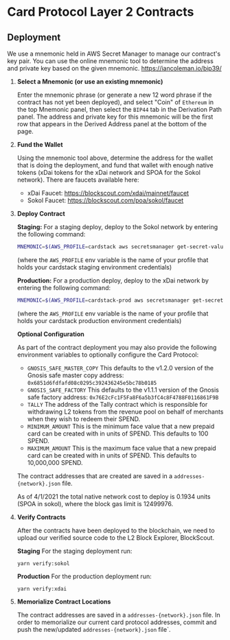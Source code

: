 # Card Protocol Layer 2 Contracts

## Deployment
We use a mnemonic held in AWS Secret Manager to manage our contract's key pair. You can use the online mnemonic tool to determine the address and private key based on the given mnemonic. https://iancoleman.io/bip39/

1. **Select a Mnemonic (or use an existing mnemonic)**

    Enter the mnemonic phrase (or generate a new 12 word phrase if the contract has not yet been deployed), and select "Coin" of `Ethereum` in the top Mnemonic panel, then select the `BIP44` tab in the Derivation Path panel. The address and private key for this mnemonic will be the first row that appears in the Derived Address panel at the bottom of the page.

2. **Fund the Wallet**

   Using the mnemonic tool above, determine the address for the wallet that is doing the deployment, and fund that wallet with enough native tokens (xDai tokens for the xDai network and SPOA for the Sokol network). There are faucets available here:

   - xDai Faucet: https://blockscout.com/xdai/mainnet/faucet
   - Sokol Faucet: https://blockscout.com/poa/sokol/faucet

3. **Deploy Contract**

    **Staging:**
    For a staging deploy, deploy to the Sokol network by entering the following command:
    ```sh
    MNEMONIC=$(AWS_PROFILE=cardstack aws secretsmanager get-secret-value --secret-id=staging_card_protocol_mnemonic --region=us-east-1 | jq -r '.SecretString') yarn deploy:sokol
    ```
    (where the `AWS_PROFILE` env variable is the name of your profile that holds your cardstack staging environment credentials)

    **Production:**
    For a production deploy, deploy to the xDai network by entering the following command:
    ```sh
    MNEMONIC=$(AWS_PROFILE=cardstack-prod aws secretsmanager get-secret-value --secret-id=production_card_protocol_mnemonic --region=ap-southeast-1 | jq -r '.SecretString') yarn deploy:xdai
    ```
    (where the `AWS_PROFILE` env variable is the name of your profile that holds your cardstack production environment credentials)

    **Optional Configuration**

    As part of the contract deployment you may also provide the following environment variables to optionally configure the Card Protocol:
    - `GNOSIS_SAFE_MASTER_COPY` This defaults to the v1.2.0 version of the Gnosis safe master copy address: `0x6851d6fdfafd08c0295c392436245e5bc78b0185`
    - `GNOSIS_SAFE_FACTORY` This defaults to the v1.1.1 version of the Gnosis safe factory address: `0x76E2cFc1F5Fa8F6a5b3fC4c8F4788F0116861F9B`
    - `TALLY` The address of the Tally contract which is responsible for withdrawing L2 tokens from the revenue pool on behalf of merchants when they wish to redeem their SPEND.
    - `MINIMUM_AMOUNT` This is the minimum face value that a new prepaid card can be created with in units of SPEND. This defaults to 100 SPEND.
    - `MAXIMUM_AMOUNT` This is the maximum face value that a new prepaid card can be created with in units of SPEND. This defaults to 10,000,000 SPEND.

    The contract addresses that are created are saved in a `addresses-{network}.json` file.

    As of 4/1/2021 the total native network cost to deploy is 0.1934 units (SPOA in sokol), where the block gas limit is 12499976.

4. **Verify Contracts**

   After the contracts have been deployed to the blockchain, we need to upload our verified source code to the L2 Block Explorer, BlockScout.

    **Staging**
    For the staging deployment run:
    ```
    yarn verify:sokol
    ```

    **Production**
    For the production deployment run:
    ```
    yarn verify:xdai
    ```
5. **Memorialize Contract Locations**

   The contract addresses are saved in a `addresses-{network}.json` file. In order to memorialize our current card protocol addresses, commit and push the new/updated `addresses-{network}.json` file`.
